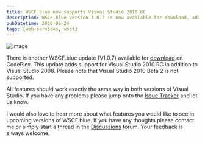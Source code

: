 ```yaml
---
title: WSCF.blue now supports Visual Studio 2010 RC
description: WSCF.blue version 1.0.7 is now available for download, adding support for Visual Studio 2010 RC in addition to Visual Studio 2008. There is an Issue Tracker and Discussions forum available for any problems or feedback.
pubDatetime: 2010-02-24
tags: [web-services, wscf]
---
```


![image](/images/blog/Visual-Studio-logo.png)

There is another WSCF.blue update (V1.0.7) available for [download](http://wscfblue.codeplex.com/releases/view/40987) on CodePlex. This update adds support for Visual Studio 2010 RC in addition to Visual Studio 2008. Please note that Visual Studio 2010 Beta 2 is not supported.

All features should work exactly the same way in both versions of Visual Studio. If you have any problems please jump onto the [Issue Tracker](http://wscfblue.codeplex.com/WorkItem/List.aspx) and let us know.

I would also love to hear more about what features you would like to see in upcoming versions of WSCF.blue. If you have any thoughts please contact me or simply start a thread in the [Discussions](http://wscfblue.codeplex.com/Thread/List.aspx) forum. Your feedback is always welcome.
